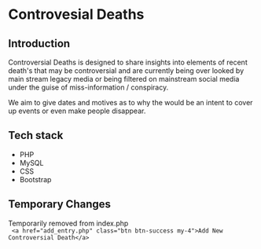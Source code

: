 # Controvesial Deaths

## Introduction
Controversial Deaths is designed to share insights into elements of recent death's that may be controversial and are currently being over looked by main stream legacy media or being filtered on mainstream social media under the guise of miss-information / conspiracy.

We aim to give dates and motives as to why the would be an intent to cover up events or even make people disappear.

## Tech stack
- PHP
- MySQL
- CSS
- Bootstrap

## Temporary Changes
Temporarily removed from index.php       
``` <a href="add_entry.php" class="btn btn-success my-4">Add New Controversial Death</a>```